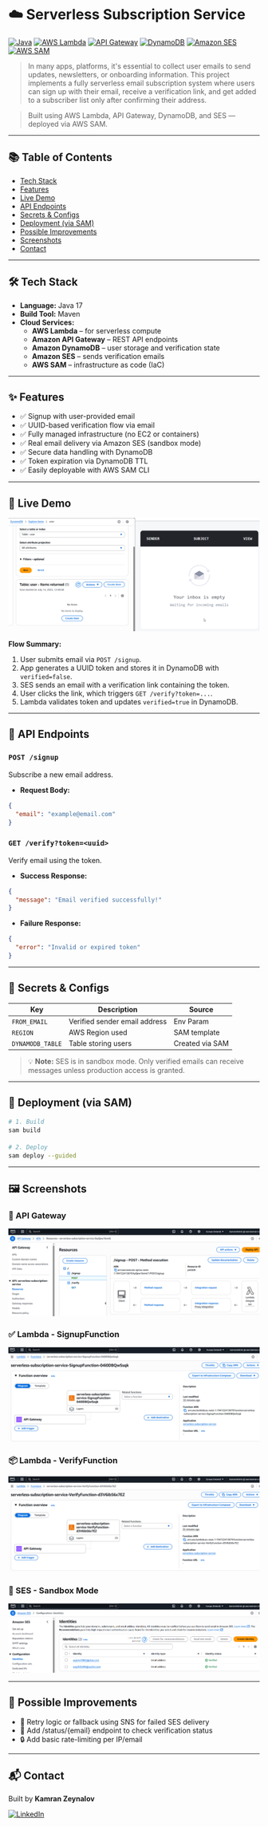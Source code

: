 # ☁️ Serverless Subscription Service

[![Java](https://img.shields.io/badge/Java-17-blue.svg)](https://www.oracle.com/java/)
[![AWS Lambda](https://img.shields.io/badge/AWS%20Lambda-Serverless-yellow?logo=aws-lambda)](https://aws.amazon.com/lambda/)
[![API Gateway](https://img.shields.io/badge/API%20Gateway-REST-orange?logo=amazon-aws)](https://aws.amazon.com/api-gateway/)
[![DynamoDB](https://img.shields.io/badge/DynamoDB-NoSQL-blue?logo=amazon-dynamodb)](https://aws.amazon.com/dynamodb/)
[![Amazon SES](https://img.shields.io/badge/Amazon%20SES-Email-lightgrey?logo=amazon-aws)](https://aws.amazon.com/ses/)
[![AWS SAM](https://img.shields.io/badge/SAM-IaC-FF9900?logo=aws)](https://aws.amazon.com/serverless/sam/)


> In many apps, platforms, it's essential to collect user emails to send updates, newsletters, or onboarding information.
This project implements a fully serverless email subscription system where users can sign up with their email, receive a verification link, and get added to a subscriber list only after confirming their address.

> Built using AWS Lambda, API Gateway, DynamoDB, and SES — deployed via AWS SAM.

---

## 📚 Table of Contents

- [Tech Stack](#-tech-stack)
- [Features](#-features)
- [Live Demo](#-live-demo)
- [API Endpoints](#-api-endpoints)
- [Secrets & Configs](#-secrets--configs)
- [Deployment (via SAM)](#-deployment-via-sam)
- [Possible Improvements](#-possible-improvements)
- [Screenshots](#-screenshots)
- [Contact](#-contact)

---

## 🛠️ Tech Stack

- **Language:** Java 17
- **Build Tool:** Maven
- **Cloud Services:**
    - **AWS Lambda** – for serverless compute
    - **Amazon API Gateway** – REST API endpoints
    - **Amazon DynamoDB** – user storage and verification state
    - **Amazon SES** – sends verification emails
    - **AWS SAM** – infrastructure as code (IaC)

---

## ✨ Features

- ✅ Signup with user-provided email
- ✅ UUID-based verification flow via email
- ✅ Fully managed infrastructure (no EC2 or containers)
- ✅ Real email delivery via Amazon SES (sandbox mode)
- ✅ Secure data handling with DynamoDB
- ✅ Token expiration via DynamoDB TTL
- ✅ Easily deployable with AWS SAM CLI

---

## 🧭 Live Demo

![Live Demo](assets/live-demo.gif)

**Flow Summary:**
1. User submits email via `POST /signup`.
2. App generates a UUID token and stores it in DynamoDB with `verified=false`.
3. SES sends an email with a verification link containing the token.
4. User clicks the link, which triggers `GET /verify?token=...`.
5. Lambda validates token and updates `verified=true` in DynamoDB.

---

## 🔌 API Endpoints

### `POST /signup`
Subscribe a new email address.

- **Request Body:**
```json
{
  "email": "example@email.com"
}
```

### `GET /verify?token=<uuid>`
Verify email using the token.

- **Success Response:**
```json
{
  "message": "Email verified successfully!"
}
```

- **Failure Response:**
```json
{
  "error": "Invalid or expired token"
}
```

---

## 🔐 Secrets & Configs

| Key              | Description                   | Source             |
|------------------|-------------------------------|--------------------|
| `FROM_EMAIL`     | Verified sender email address |Env Param |
| `REGION`         | AWS Region used               | SAM template       |
| `DYNAMODB_TABLE` | Table storing users           | Created via SAM    |

> 💡 **Note:** SES is in sandbox mode. Only verified emails can receive messages unless production access is granted.

---

## 🚀 Deployment (via SAM)

```bash
# 1. Build
sam build

# 2. Deploy
sam deploy --guided

```
---

## 🖼️ Screenshots

### 🚀 API Gateway
![API Gateway](assets/api-gateway.PNG)

### ✅ Lambda - SignupFunction
![Lambda SignupFunction](assets/lambda-signup.PNG)

### 📦 Lambda - VerifyFunction
![Lambda - VerifyFunction](assets/lambda-verify.PNG)

### 🔔 SES - Sandbox Mode
![SES - Sandbox Mode](assets/ses.PNG)




---

## 🧭 Possible Improvements

- 🔁 Retry logic or fallback using SNS for failed SES delivery
- 📝 Add /status/{email} endpoint to check verification status
- 🔒 Add basic rate-limiting per IP/email

---

## 📬 Contact

Built by **Kamran Zeynalov**

[![LinkedIn](https://img.shields.io/badge/LinkedIn-blue?logo=linkedin&style=flat-square)](https://www.linkedin.com/in/zeynalov-kamran/)

